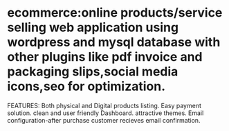 # ecommerce:online products/service selling web application using wordpress and mysql database with other plugins like pdf invoice and packaging slips,social media icons,seo for optimization.
FEATURES: 
Both physical and Digital products listing.
Easy payment solution.
clean and user friendly Dashboard.
attractive themes.
Email configuration-after purchase customer recieves email confirmation.
